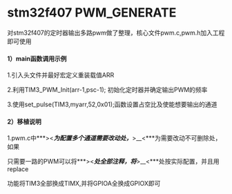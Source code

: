 # stm32f407 PWM_GENERATE

对stm32f407的定时器输出多路pwm做了整理，核心文件pwm.c,pwm.h加入工程即可使用

#### 1）main函数调用示例

1.引入头文件并最好宏定义重装载值ARR

2.利用TIM3_PWM_Init(arr-1,psc-1); 初始化定时器并确定输出PWM的频率

3.使用set_pulse(TIM3,myarr,52,0x01);函数设置占空比及使能想要输出的通道

#### 2）移植说明

1.pwm.c中***><***为配置多个通道需要改动处，***>__<***为需要改动不可删除处，如果

  只需要一路的PWM可以将***><***处全部注释，将***>__<***处按实际配置，并且用replace

  功能将TIM3全部换成TIMX,并将GPIOA全换成GPIOX即可